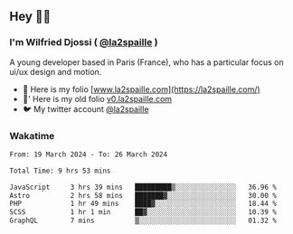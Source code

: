 ## Hey 👋🏾
### I'm Wilfried Djossi ( <a href="https://twitter.com/la2spaille/" target="_blank">@la2spaille</a> )
A young developer based in Paris (France), who has a particular focus on ui/ux design and motion.

- 🎨 Here is my folio [www.la2spaille.com](https://la2spaille.com/)
- 🎨' Here is my old folio [v0.la2spaille.com](https://v0.la2spaille.com/)
- 🐦 My twitter account [@la2spaille](https://twitter.com/la2spaille/)

### Wakatime
<!--START_SECTION:waka-->

```txt
From: 19 March 2024 - To: 26 March 2024

Total Time: 9 hrs 53 mins

JavaScript     3 hrs 39 mins   █████████▒░░░░░░░░░░░░░░░   36.96 %
Astro          2 hrs 58 mins   ███████▓░░░░░░░░░░░░░░░░░   30.00 %
PHP            1 hr 49 mins    ████▓░░░░░░░░░░░░░░░░░░░░   18.44 %
SCSS           1 hr 1 min      ██▓░░░░░░░░░░░░░░░░░░░░░░   10.39 %
GraphQL        7 mins          ▒░░░░░░░░░░░░░░░░░░░░░░░░   01.32 %
```

<!--END_SECTION:waka-->
<!--
**la2spaille/la2spaille** is a ✨ _special_ ✨ repository because its `README.md` (this file) appears on your GitHub profile.

Here are some ideas to get you started:

- 🔭 I’m currently working on ...
- 🌱 I’m currently learning ...
- 👯 I’m looking to collaborate on ...
- 🤔 I’m looking for help with ...
- 💬 Ask me about ...
- 📫 How to reach me: ...
- 😄 Pronouns: ...
- ⚡ Fun fact: ...
-->
